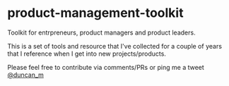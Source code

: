 # product-management-toolkit
 Toolkit for entrpreneurs, product managers and product leaders.
 
This is a set of tools and resource that I've collected for a couple of years that I reference when I get into new projects/products. 
 
Please feel free to contribute via comments/PRs or ping me a tweet [@duncan_m](https://twitter.com/duncan_m)
